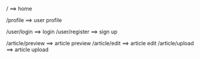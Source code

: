 / ==> home

/profile ==> user profile

/user/login ==> login
/user/register ==> sign up

/article/preview ==> article preview
/article/edit ==> article edit
/article/upload ==> article upload
